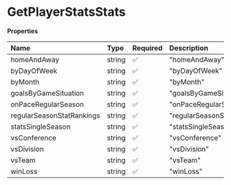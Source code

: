 # GetPlayerStatsStats

**Properties**

| Name                      | Type   | Required | Description                 |
| :------------------------ | :----- | :------- | :-------------------------- |
| homeAndAway               | string | ✅       | "homeAndAway"               |
| byDayOfWeek               | string | ✅       | "byDayOfWeek"               |
| byMonth                   | string | ✅       | "byMonth"                   |
| goalsByGameSituation      | string | ✅       | "goalsByGameSituation"      |
| onPaceRegularSeason       | string | ✅       | "onPaceRegularSeason"       |
| regularSeasonStatRankings | string | ✅       | "regularSeasonStatRankings" |
| statsSingleSeason         | string | ✅       | "statsSingleSeason"         |
| vsConference              | string | ✅       | "vsConference"              |
| vsDivision                | string | ✅       | "vsDivision"                |
| vsTeam                    | string | ✅       | "vsTeam"                    |
| winLoss                   | string | ✅       | "winLoss"                   |

<!-- This file was generated by liblab | https://liblab.com/ -->
